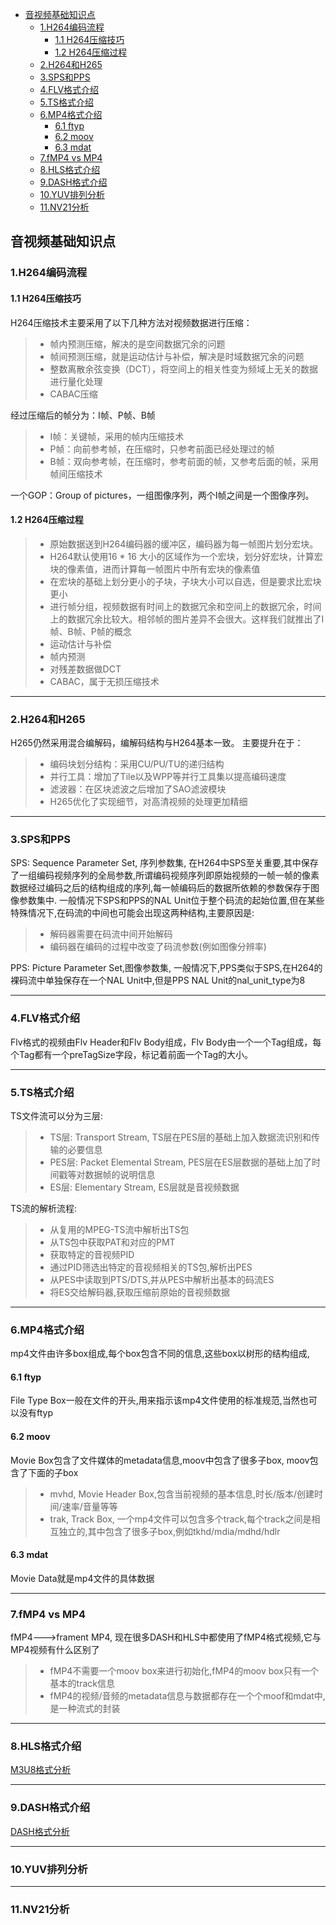   - [音视频基础知识点](#音视频基础知识点)
    - [1.H264编码流程](#1h264编码流程)
      - [1.1 H264压缩技巧](#11-h264压缩技巧)
      - [1.2 H264压缩过程](#12-h264压缩过程)
    - [2.H264和H265](#2h264和h265)
    - [3.SPS和PPS](#3sps和pps)
    - [4.FLV格式介绍](#4flv格式介绍)
    - [5.TS格式介绍](#5ts格式介绍)
    - [6.MP4格式介绍](#6mp4格式介绍)
      - [6.1 ftyp](#61-ftyp)
      - [6.2 moov](#62-moov)
      - [6.3 mdat](#63-mdat)
    - [7.fMP4 vs MP4](#7fmp4-vs-mp4)
    - [8.HLS格式介绍](#8hls格式介绍)
    - [9.DASH格式介绍](#9dash格式介绍)
    - [10.YUV排列分析](#10yuv排列分析)
    - [11.NV21分析](#11nv21分析)

## 音视频基础知识点
### 1.H264编码流程
#### 1.1 H264压缩技巧
H264压缩技术主要采用了以下几种方法对视频数据进行压缩：
> * 帧内预测压缩，解决的是空间数据冗余的问题
> * 帧间预测压缩，就是运动估计与补偿，解决是时域数据冗余的问题
> * 整数离散余弦变换（DCT），将空间上的相关性变为频域上无关的数据进行量化处理
> * CABAC压缩

经过压缩后的帧分为：I帧、P帧、B帧
> * I帧：关键帧，采用的帧内压缩技术
> * P帧：向前参考帧，在压缩时，只参考前面已经处理过的帧
> * B帧：双向参考帧，在压缩时，参考前面的帧，又参考后面的帧，采用帧间压缩技术

一个GOP：Group of pictures，一组图像序列，两个I帧之间是一个图像序列。

#### 1.2 H264压缩过程
> * 原始数据送到H264编码器的缓冲区，编码器为每一帧图片划分宏块。
> * H264默认使用16 * 16 大小的区域作为一个宏块，划分好宏块，计算宏块的像素值，进而计算每一帧图片中所有宏块的像素值
> * 在宏块的基础上划分更小的子块，子块大小可以自选，但是要求比宏块更小
> * 进行帧分组，视频数据有时间上的数据冗余和空间上的数据冗余，时间上的数据冗余比较大。相邻帧的图片差异不会很大。这样我们就推出了I帧、B帧、P帧的概念
> * 运动估计与补偿
> * 帧内预测
> * 对残差数据做DCT
> * CABAC，属于无损压缩技术

****

### 2.H264和H265
H265仍然采用混合编解码，编解码结构与H264基本一致。
主要提升在于：
> * 编码块划分结构：采用CU/PU/TU的递归结构
> * 并行工具：增加了Tile以及WPP等并行工具集以提高编码速度
> * 滤波器：在区块滤波之后增加了SAO滤波模块
> * H265优化了实现细节，对高清视频的处理更加精细

****

### 3.SPS和PPS
SPS: Sequence Parameter Set, 序列参数集,
在H264中SPS至关重要,其中保存了一组编码视频序列的全局参数,所谓编码视频序列即原始视频的一帧一帧的像素数据经过编码之后的结构组成的序列,每一帧编码后的数据所依赖的参数保存于图像参数集中.
一般情况下SPS和PPS的NAL Unit位于整个码流的起始位置,但在某些特殊情况下,在码流的中间也可能会出现这两种结构,主要原因是:
> * 解码器需要在码流中间开始解码
> * 编码器在编码的过程中改变了码流参数(例如图像分辨率)


PPS: Picture Parameter Set,图像参数集,
一般情况下,PPS类似于SPS,在H264的裸码流中单独保存在一个NAL Unit中,但是PPS NAL Unit的nal_unit_type为8

****

### 4.FLV格式介绍
Flv格式的视频由Flv Header和Flv Body组成，Flv Body由一个一个Tag组成，每个Tag都有一个preTagSize字段，标记着前面一个Tag的大小。

****

### 5.TS格式介绍
TS文件流可以分为三层:
> * TS层: Transport Stream, TS层在PES层的基础上加入数据流识别和传输的必要信息
> * PES层: Packet Elemental Stream, PES层在ES层数据的基础上加了时间戳等对数据帧的说明信息
> * ES层: Elementary Stream, ES层就是音视频数据

TS流的解析流程:
> * 从复用的MPEG-TS流中解析出TS包
> * 从TS包中获取PAT和对应的PMT
> * 获取特定的音视频PID
> * 通过PID筛选出特定的音视频相关的TS包,解析出PES
> * 从PES中读取到PTS/DTS,并从PES中解析出基本的码流ES
> * 将ES交给解码器,获取压缩前原始的音视频数据

****

### 6.MP4格式介绍
mp4文件由许多box组成,每个box包含不同的信息,这些box以树形的结构组成,
#### 6.1 ftyp
File Type Box一般在文件的开头,用来指示该mp4文件使用的标准规范,当然也可以没有ftyp
#### 6.2 moov
Movie Box包含了文件媒体的metadata信息,moov中包含了很多子box,
moov包含了下面的子box
> * mvhd, Movie Header Box,包含当前视频的基本信息,时长/版本/创建时间/速率/音量等等
> * trak, Track Box, 一个mp4文件可以包含多个track,每个track之间是相互独立的,其中包含了很多子box,例如tkhd/mdia/mdhd/hdlr
#### 6.3 mdat
Movie Data就是mp4文件的具体数据

****

### 7.fMP4 vs MP4
fMP4--->frament MP4, 现在很多DASH和HLS中都使用了fMP4格式视频,它与MP4视频有什么区别了
> * fMP4不需要一个moov box来进行初始化,fMP4的moov box只有一个基本的track信息
> * fMP4的视频/音频的metadata信息与数据都存在一个个moof和mdat中,是一种流式的封装

****

### 8.HLS格式介绍
[M3U8格式分析](./M3U8格式分析.md)

****

### 9.DASH格式介绍
[DASH格式分析](./DASH格式分析.md)

****

### 10.YUV排列分析

****

### 11.NV21分析